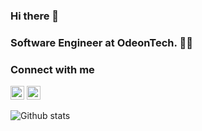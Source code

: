 ### Hi there 👋

### Software Engineer at OdeonTech. :man_technologist:

### Connect with me   
[<img src='https://cdn.jsdelivr.net/npm/simple-icons@3.0.1/icons/linkedin.svg' alt='linkedin' height='22'>](https://www.linkedin.com/in/mehmet-pekdemir/) 
[<img src='https://cdn.jsdelivr.net/npm/simple-icons@3.0.1/icons/youtube.svg' alt='youtube' height='22'>](https://www.youtube.com/channel/UC2eeWfh6G6J6xnBmM1xyPjA/playlists)

![Github stats](https://github-readme-stats.vercel.app/api?username=mehmetpekdemir&show_icons=true&theme=tokyonight)
 
